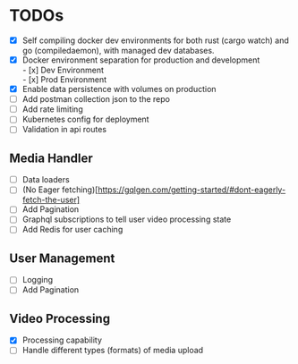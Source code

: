 # TODOs

- [x] Self compiling docker dev environments for both rust (cargo watch) and go (compiledaemon), with managed dev databases.
- [x] Docker environment separation for production and development  
       - [x] Dev Environment  
       - [x] Prod Environment
- [x] Enable data persistence with volumes on production
- [ ] Add postman collection json to the repo
- [ ] Add rate limiting
- [ ] Kubernetes config for deployment
- [ ] Validation in api routes

## Media Handler

- [ ] Data loaders
- [ ] (No Eager fetching)[https://gqlgen.com/getting-started/#dont-eagerly-fetch-the-user]
- [ ] Add Pagination
- [ ] Graphql subscriptions to tell user video processing state
- [ ] Add Redis for user caching

## User Management

- [ ] Logging
- [ ] Add Pagination

## Video Processing

- [x] Processing capability
- [ ] Handle different types (formats) of media upload
